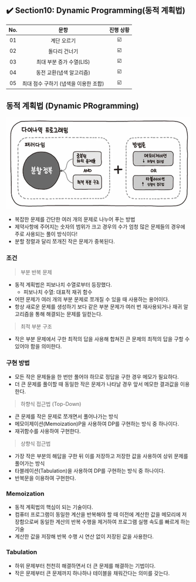 ## ✔️ Section10: Dynamic Programming(동적 계획법)

| No. |                 문항                  | 진행 상황 |
| :-: | :-----------------------------------: | :-------: |
| 01  |              계단 오르기              |    ☑️     |
| 02  |             돌다리 건너기             |    ☑️     |
| 03  |       최대 부분 증가 수열(LIS)        |    ☑️     |
| 04  |       동전 교환(냅색 알고리즘)        |    ☑️     |
| 05  | 최대 점수 구하기 (냅색을 이용한 조합) |    ☑️     |

## 동적 계획법 (Dynamic PRogramming)

![Alt text](image.png)

- 복잡한 문제를 간단한 여러 개의 문제로 나누어 푸는 방법
- 제약사항에 주어지는 숫자의 범위가 크고 경우의 수가 엄청 많은 문제들의 경우에 주로 사용되는 풀이 방식이다!
- 분할 정렬과 달리 쪼개진 작은 문제가 중복된다.

### 조건

> 부분 반복 문제

- 동적 계획법은 피보나치 수열로부터 등장했다.
  - 피보나치 수열: 대표적 재귀 함수
- 어떤 문제가 여러 개의 부분 문제로 쪼개질 수 있을 때 사용하는 용어이다.
- 항상 새로운 문제를 생성하기 보다 같은 부분 문제가 여러 번 재사용되거나 재귀 알고리즘을 통해 해결되는 문제를 일컫는다.

> 최적 부분 구조

- 작은 부분 문제에서 구한 최적의 답을 사용해 합쳐진 큰 문제의 최적의 답을 구할 수 있어야 함을 의미한다.

### 구현 방법

- 모든 작은 문제들을 한 번만 풀어야 하므로 정답을 구한 경우 메모가 필요하다.
- 더 큰 문제를 풀이할 때 동일한 작은 문제가 나타날 경우 앞서 메모한 결과값을 이용한다.

> 하향식 접근법 (Top-Down)

- 큰 문제를 작은 문제로 쪼개면서 풀어나가는 방식
- 메모이제이션(Memoization)P을 사용하여 DP를 구현하는 방식 중 하나이다.
- 재귀함수를 사용하여 구현한다.

> 상향식 접근법

- 가장 작은 부분의 해답을 구한 뒤 이를 저장하고 저장한 값을 사용하여 상위 문제를 풀어가는 방식
- 타블레이션(Tabulation)을 사용하여 DP를 구현하는 방식 중 하나이다.
- 반복문을 이용하여 구현한다.

### Memoization

- 동적 계획법의 핵심이 되는 기술이다.
- 컴퓨터 프로그램이 동일한 계산을 반복해야 할 때 이전에 계산한 값을 메모리에 저장함으로써 동일한 계산의 반복 수행을 제거하여 프로그램 실행 속도를 빠르게 하는 기술
- 계산한 값을 저장해 반복 수행 시 연산 없이 저장된 값을 사용한다.

### Tabulation

- 하위 문제부터 천천히 해결하면서 더 큰 문제를 해결하는 기법이다.
- 작은 문제부터 큰 문제까지 하나하나 테이블을 채워간다는 의미를 갖는다.
